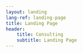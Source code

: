 ```yaml
---
layout: landing
lang-ref: landing-page
title: Landing Page
header:
    title: Consulting
    subtitle: Landing Page
---
```

